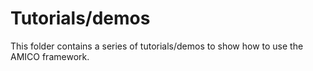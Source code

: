 # Tutorials/demos

This folder contains a series of tutorials/demos to show how to use the AMICO framework.